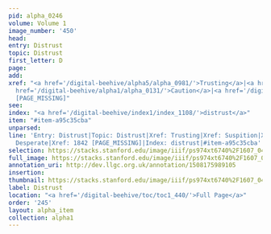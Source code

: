 ```yaml
---
pid: alpha_0246
volume: Volume 1
image_number: '450'
head: 
entry: Distrust
topic: Distrust
first_letter: D
page: 
add: 
xref: "<a href='/digital-beehive/alpha5/alpha_0981/'>Trusting</a>|<a href='/digital-beehive/alpha4/alpha_0932/'>Suspition</a>|<a
  href='/digital-beehive/alpha1/alpha_0131/'>Caution</a>|<a href='/digital-beehive/alpha5/num_0008/'>Desperate</a>|1842
  [PAGE_MISSING]"
see: 
index: "<a href='/digital-beehive/index1/index_1108/'>distrust</a>"
item: "#item-a95c35cba"
unparsed: 
line: 'Entry: Distrust|Topic: Distrust|Xref: Trusting|Xref: Suspition|Xref: Caution|Xref:
  Desperate|Xref: 1842 [PAGE_MISSING]|Index: distrust|#item-a95c35cba'
selection: https://stacks.stanford.edu/image/iiif/ps974xt6740%2F1607_0449/790,4462,2974,565/full/0/default.jpg
full_image: https://stacks.stanford.edu/image/iiif/ps974xt6740%2F1607_0449/full/full/0/default.jpg
annotation_uri: http://dev.llgc.org.uk/annotation/1508175989105
insertion: 
thumbnail: https://stacks.stanford.edu/image/iiif/ps974xt6740%2F1607_0449/790,4462,600,180/250,/0/default.jpg
label: Distrust
location: "<a href='/digital-beehive/toc/toc1_440/'>Full Page</a>"
order: '245'
layout: alpha_item
collection: alpha1
---
```

